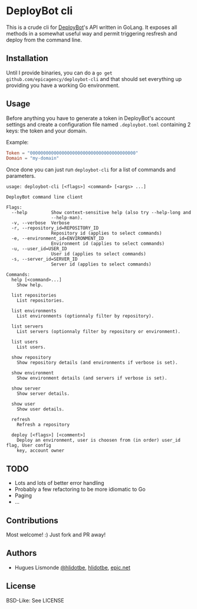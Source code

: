 # DeployBot cli

This is a crude cli for [DeployBot](http://deploybot.com/)'s API written in GoLang. It exposes all methods in a somewhat
useful way and permit triggering resfresh and deploy from the command line.

## Installation

Until I provide binaries, you can do a `go get github.com/epicagency/deploybot-cli` and that should set everything up
providing you have a working Go environment.

## Usage

Before anything you have to generate a token in DeployBot's account settings and create a configuration file named
`.deploybot.toml` containing 2 keys: the token and your domain.

Example:

```toml
Token = "0000000000000000000000000000000000000000"
Domain = "my-domain"
```

Once done you can just run `deploybot-cli` for a list of commands and parameters.

```
usage: deploybot-cli [<flags>] <command> [<args> ...]

DeployBot command line client

Flags:
  --help         Show context-sensitive help (also try --help-long and
                 --help-man).
  -v, --verbose  Verbose
  -r, --repository_id=REPOSITORY_ID  
                 Repository id (applies to select commands)
  -e, --environment_id=ENVIRONMENT_ID  
                 Environment id (applies to select commands)
  -u, --user_id=USER_ID  
                 User id (applies to select commands)
  -s, --server_id=SERVER_ID  
                 Server id (applies to select commands)

Commands:
  help [<command>...]
    Show help.

  list repositories
    List repositories.

  list environments
    List environments (optionnaly filter by repository).

  list servers
    List servers (optionnaly filter by repository or environment).

  list users
    List users.

  show repository
    Show repository details (and environments if verbose is set).

  show environment
    Show environment details (and servers if verbose is set).

  show server
    Show server details.

  show user
    Show user details.

  refresh
    Refresh a repository

  deploy [<flags>] [<comment>]
    Deploy an environment, user is choosen from (in order) user_id flag, User config
    key, account owner

```

## TODO

* Lots and lots of better error handling
* Probably a few refactoring to be more idiomatic to Go
* Paging
* ...

## Contributions

Most welcome! :) Just fork and PR away!

## Authors

* Hugues Lismonde [@hlidotbe](https://twitter.com/hlidotbe), [hlidotbe](https://github.com/hlidotbe),
  [epic.net](http://epic.net)

## License

BSD-Like: See LICENSE
